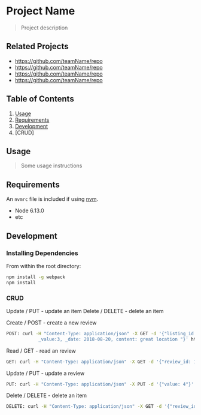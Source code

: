 # Project Name

> Project description

## Related Projects

  - https://github.com/teamName/repo
  - https://github.com/teamName/repo
  - https://github.com/teamName/repo
  - https://github.com/teamName/repo

## Table of Contents

1. [Usage](#Usage)
2. [Requirements](#requirements)
3. [Development](#development)
4.	[CRUD]

## Usage

> Some usage instructions

## Requirements

An `nvmrc` file is included if using [nvm](https://github.com/creationix/nvm).

- Node 6.13.0
- etc

## Development

### Installing Dependencies

From within the root directory:

```sh
npm install -g webpack
npm install
```

###	CRUD




Update / PUT - update an item
Delete / DELETE - delete an item



Create / POST - create a new review
```sh
POST: curl -H "Content-Type: application/json" -X GET -d '{"listing_id:12, user_id:100, accuracy:3, communication:3, cleanliness:3, location:4, check_in:3.5, 
            _value:3, _date: 2018-08-20, content: great location "}' http://localhost:3002/api/reviews/user/:user_id/accuracy/:accuracy/communication/:communication/cleanliness/:cleanliness/location/:location/checkin/:check_in/value/:_value/date/:_date, content)
```

Read / GET - read an review
```sh
GET: curl -H "Content-Type: application/json" -X GET -d '{"review_id: 100"}' http://localhost:3002/api/reviews/:reviewID 
```

Update / PUT - update a review
```sh
PUT: curl -H "Content-Type: application/json" -X PUT -d '{"value: 4"}' http://localhost:3002/api/value/:value
```

Delete / DELETE - delete an item
```sh
DELETE: curl -H "Content-Type: application/json" -X GET -d '{"review_id: 100"}' http://localhost:3002/api/reviews/:reviewID 
```
